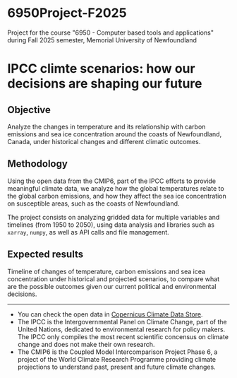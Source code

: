 # 6950Project-F2025
Project for the course "6950 - Computer based tools and applications" during Fall 2025 semester, Memorial University of Newfoundland

# IPCC climte scenarios: how our decisions are shaping our future

## Objective

Analyze the changes in temperature and its relationship with carbon emissions and sea ice concentration around the coasts of Newfoundland, Canada, under historical changes and different climatic outcomes.

## Methodology

Using the open data from the CMIP6, part of the IPCC efforts to provide meaningful climate data, we analyze how the global temperatures relate to the global carbon emissions, and how they affect the sea ice concentration on susceptible areas, such as the coasts of Newfoundland.

The project consists on analyzing gridded data for multiple variables and timelines (from 1950 to 2050), using data analysis and libraries such as `xarray`, `numpy`, as well as API calls and file management.

## Expected results

Timeline of changes of temperature, carbon emissions and sea icea concentration under historical and projected scenarios, to compare what are the possible outcomes given our current political and environmental decisions.

---

 - You can check the open data in [Copernicus Climate Data Store](https://cds.climate.copernicus.eu/datasets/projections-cmip6?tab=overview).
 - The IPCC is the Intergovernmental Panel on Climate Change, part of the United Nations, dedicated to environmental research for policy makers. The IPCC only compiles the most recent scientific concensus on climate change and does not make their own research.
 - The CMIP6 is the Coupled Model Intercomparison Project Phase 6, a project of the World Climate Research Programme providing climate projections to understand past, present and future climate changes.

